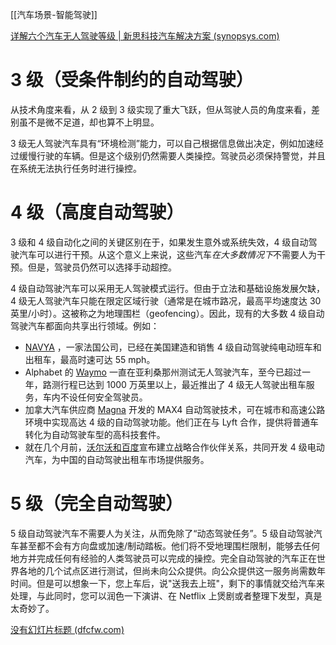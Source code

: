 [[汽车场景-智能驾驶]]

[详解六个汽车无人驾驶等级 | 新思科技汽车解决方案 (synopsys.com)](https://www.synopsys.com/zh-cn/automotive/autonomous-driving-levels.html)

# 3 级（受条件制约的自动驾驶）

从技术角度来看，从 2 级到 3 级实现了重大飞跃，但从驾驶人员的角度来看，差别虽不是微不足道，却也算不上明显。

3 级无人驾驶汽车具有“环境检测”能力，可以自己根据信息做出决定，例如加速经过缓慢行驶的车辆。但是这个级别仍然需要人类操控。驾驶员必须保持警觉，并且在系统无法执行任务时进行操控。

# 4 级（高度自动驾驶）

3 级和 4 级自动化之间的关键区别在于，如果发生意外或系统失效，4 级自动驾驶汽车可以进行干预。从这个意义上来说，这些汽车*在大多数情况下*不需要人为干预。但是，驾驶员仍然可以选择手动超控。

4 级自动驾驶汽车可以采用无人驾驶模式运行。但由于立法和基础设施发展欠缺，4 级无人驾驶汽车只能在限定区域行驶（通常是在城市路况，最高平均速度达 30 英里/小时）。这被称之为地理围栏（geofencing）。因此，现有的大多数 4 级自动驾驶汽车都面向共享出行领域。例如：

- [NAVYA](https://www.motorauthority.com/news/1118809_navya-already-sells-fully-self-driving-cars-including-in-us) ，一家法国公司，已经在美国建造和销售 4 级自动驾驶纯电动班车和出租车，最高时速可达 55 mph。
- Alphabet 的 [Waymo](https://www.reuters.com/article/us-waymo-selfdriving-focus/waymo-unveils-self-driving-taxi-service-in-arizona-for-paying-customers-idUSKBN1O41M2) 一直在亚利桑那州测试无人驾驶汽车，至今已超过一年，路测行程已达到 1000 万英里以上，最近推出了 4 级无人驾驶出租车服务，车内不设任何安全驾驶员。
- 加拿大汽车供应商 [Magna](https://www.magna.com/insights/article/max4-magna-s-formula-for-winning-the-self-driving-car-race) 开发的 MAX4 自动驾驶技术，可在城市和高速公路环境中实现高达 4 级的自动驾驶功能。他们正在与 Lyft 合作，提供将普通车转化为自动驾驶车型的高科技套件。
- 就在几个月前，[沃尔沃和百度](https://www.autonews.com/article/20181101/MOBILITY/311019997/volvo-baidu-team-up-for-level-4-autonomous-evs-in-china)宣布建立战略合作伙伴关系，共同开发 4 级电动汽车，为中国的自动驾驶出租车市场提供服务。

# 5 级（完全自动驾驶）

5 级自动驾驶汽车不需要人为关注，从而免除了“动态驾驶任务”。5 级自动驾驶汽车甚至都不会有方向盘或加速/制动踏板。他们将不受地理围栏限制，能够去任何地方并完成任何有经验的人类驾驶员可以完成的操控。完全自动驾驶的汽车正在世界各地的几个试点区进行测试，但尚未向公众提供。向公众提供这一服务尚需数年时间。但是可以想象一下，您上车后，说"送我去上班"，剩下的事情就交给汽车来处理，与此同时，您可以润色一下演讲、在 Netflix 上煲剧或者整理下发型，真是太奇妙了。

[没有幻灯片标题 (dfcfw.com)](https://pdf.dfcfw.com/pdf/H3_AP202108221511664322_1.pdf)